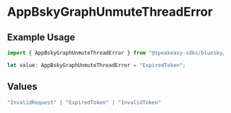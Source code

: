 # AppBskyGraphUnmuteThreadError

## Example Usage

```typescript
import { AppBskyGraphUnmuteThreadError } from "@speakeasy-sdks/bluesky/models/errors";

let value: AppBskyGraphUnmuteThreadError = "ExpiredToken";
```

## Values

```typescript
"InvalidRequest" | "ExpiredToken" | "InvalidToken"
```